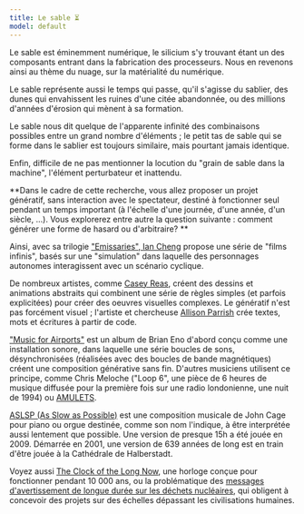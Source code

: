 ```yaml
---
title: Le sable ⏳
model: default
---
```


Le sable est éminemment numérique, le silicium s'y trouvant étant un des composants entrant dans la fabrication des processeurs. Nous en revenons ainsi au thème du nuage, sur la matérialité du numérique.

Le sable représente aussi le temps qui passe, qu'il s'agisse du sablier, des dunes qui envahissent les ruines d'une citée abandonnée, ou des millions d'années d'érosion qui mènent à sa formation.

Le sable nous dit quelque de l'apparente infinité des combinaisons possibles entre un grand nombre d'éléments ; le petit tas de sable qui se forme dans le sablier est toujours similaire, mais pourtant jamais identique.

Enfin, difficile de ne pas mentionner la locution du "grain de sable dans la machine", l'élément perturbateur et inattendu. 

**Dans le cadre de cette recherche, vous allez proposer un projet génératif, sans interaction avec le spectateur, destiné à fonctionner seul pendant un temps important (à l'échelle d'une journée, d'une année, d'un siècle, ...). Vous explorerez entre autre la question suivante : comment générer une forme de hasard ou d'arbitraire? **

Ainsi, avec sa trilogie ["Emissaries", Ian Cheng](https://www.moma.org/magazine/articles/40) propose une série de "films infinis", basés sur une "simulation" dans laquelle des personnages autonomes interagissent avec un scénario cyclique.

De nombreux artistes, comme [Casey Reas](https://reas.com/), créent des dessins et animations abstraits qui combinent une série de règles simples (et parfois explicitées) pour créer des oeuvres visuelles complexes. Le génératif n'est pas forcément visuel ; l'artiste et chercheuse [Allison Parrish](https://www.decontextualize.com/) crée textes, mots et écritures à partir de code. 

["Music for Airports"](https://reverbmachine.com/blog/deconstructing-brian-eno-music-for-airports/) est un album de Brian Eno d'abord conçu comme une installation sonore, dans laquelle une série boucles de sons, désynchronisées (réalisées avec des boucles de bande magnétiques) créent une composition générative sans fin. D'autres musiciens utilisent ce principe, comme Chris Meloche ("Loop 6", une pièce de 6 heures de musique diffusée pour la première fois sur une radio londonienne, une nuit de 1994) ou [AMULETS](https://www.youtube.com/watch?v=hJpyuzH0798).

[ASLSP (As Slow as Possible)](https://fr.wikipedia.org/wiki/Organ%C2%B2/ASLSP) est une composition musicale de John Cage pour piano ou orgue destinée, comme son nom l'indique, à être interprétée aussi lentement que possible. Une version de presque 15h a été jouée en 2009. Démarrée en 2001, une version de 639 années de long est en train d'être jouée à la Cathédrale de Halberstadt.

Voyez aussi [The Clock of the Long Now](https://en.wikipedia.org/wiki/Clock_of_the_Long_Now), une horloge conçue pour fonctionner pendant 10 000 ans, ou la problématique des [messages d'avertissement de longue durée sur les déchets nucléaires](https://fr.wikipedia.org/wiki/Messages_d%27avertissement_de_longue_dur%C3%A9e_sur_les_d%C3%A9chets_nucl%C3%A9aires), qui obligent à concevoir des projets sur des échelles dépassant les civilisations humaines.